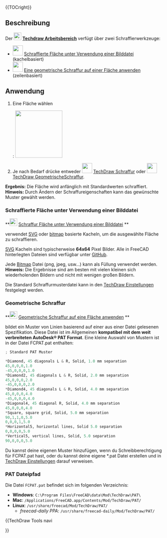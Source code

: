 





{{TOCright}}

## Beschreibung

Der **<img src="images/Workbench_TechDraw.svg" width=24px> [Techdraw Arbeitsbereich](TechDraw_Workbench/de.md)** verfügt über zwei Schraffierwerkzeuge:

-   <img alt="" src=images/TechDraw_Hatch.svg  style="width:32px;"> [Schraffierte Fläche unter Verwendung einer Bilddatei](TechDraw_Hatch/de.md) (kachelbasiert)
-   <img alt="" src=images/TechDraw_GeometricHatch.svg  style="width:32px;"> [Eine geometrische Schraffur auf einer Fläche anwenden](TechDraw_GeometricHatch/de.md) (zeilenbasiert)

## Anwendung

1.  Eine Fläche wählen

    :   <img alt="" src=images/SelectFace.png  style="width:150px;">
2.  Je nach Bedarf drücke entweder <img alt="" src=images/TechDraw_Hatch.svg  style="width:32px;"> [TechDraw Schraffur](TechDraw_Hatch/de.md) oder <img alt="" src=images/TechDraw_GeometricHatch.svg  style="width:32px;"> [TechDraw GeometrischeSchraffur](TechDraw_GeometricHatch/de.md).

**Ergebnis:** Die Fläche wird anfänglich mit Standardwerten schraffiert. **Hinweis:** Durch Ändern der Schraffureigenschaften kann das gewünschte Muster gewählt werden.

### Schraffierte Fläche unter Verwendung einer Bilddatei 


**<img src="images/TechDraw_Hatch.svg" width=24px> [Schraffur Fläche unter Verwendung einer  Bilddatei](TechDraw_Hatch/de.md)
**

verwendet [SVG](SVG/de.md) oder [bitmap](bitmap/de.md) basierte Kacheln, um die ausgewählte Fläche zu schraffieren.

[SVG](SVG/de.md) Kacheln sind typischerweise **64x64** Pixel Bilder. Alle in FreeCAD hinterlegten Dateien sind verfügbar unter [GitHub](https://github.com/FreeCAD/FreeCAD/tree/master/src/Mod/Draft/Resources/patterns).

Jede [Bitmap](bitmap/de.md) Datei (png, jpeg, usw\...) kann als Füllung verwendet werden. **Hinweis:** Die Ergebnisse sind am besten mit vielen kleinen sich wiederholenden Bildern und nicht mit wenigen großen Bildern.

Die Standard Schraffurmusterdatei kann in den [TechDraw Einstellungen](TechDraw_Preferences/de.md) festgelegt werden.

### Geometrische Schraffur 


**<img src="images/TechDraw_GeometricHatch.svg" width=24px> [Geometrische Schraffur auf eine Fläche anwenden](TechDraw_GeometricHatch/de.md)
**

bildet ein Muster von Linien basierend auf einer aus einer Datei gelesenen Spezifikation. Diese Datei ist im Allgemeinen **kompatibel mit dem weit verbreiteten AutoDesk® PAT Format**. Eine kleine Auswahl von Mustern ist in der Datei FCPAT.pat enthalten:


```python
; Standard PAT Muster

*Diamond, 45 diagonals L & R, Solid, 1.0 mm separation
45,0,0,0,1.0
-45,0,0,0,1.0
*Diamond2, 45 diagonals L & R, Solid, 2.0 mm separation
45,0,0,0,2.0
-45,0,0,0,2.0
*Diamond4, 45 diagonals L & R, Solid, 4.0 mm separation
45,0,0,0,4.0
-45,0,0,0,4.0
*Diagonal4, 45 diagonal R, Solid, 4.0 mm separation
45,0,0,0,4.0
*Square, square grid, Solid, 5.0 mm separation 
90,1,1,0,5.0
0,0,0,1,5.0
*Horizontal5, horizontal lines, Solid 5.0 separation
0,0,0,0,5.0
*Vertical5, vertical lines, Solid, 5.0 separation
90,0,0,0,5.0
```

Du kannst deine eigenen Muster hinzufügen, wenn du Schreibberechtigung für FCPAT.pat hast, oder du kannst deine eigene \*.pat Datei erstellen und in [TechDraw Einstellungen](TechDraw_Preferences/de.md) darauf verweisen.

### PAT Dateipfad 

Die Datei `FCPAT.pat` befindet sich im folgenden Verzeichnis:

-   **Windows**: `C:\Program Files\FreeCAD\data\Mod\TechDraw\PAT\`
-   **Mac**: `/Applications/FreeCAD.app/Contents/Mod/TechDraw/PAT/`
-   **Linux**: `/usr/share/freecad/Mod/TechDraw/PAT/`
    -   *freecad-daily PPA*: `/usr/share/freecad-daily/Mod/TechDraw/PAT/`





{{TechDraw Tools navi

}}  
